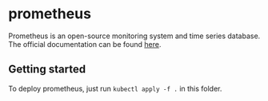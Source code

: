 # prometheus
Prometheus is an open-source monitoring system and time series database. The official documentation can be found [here](https://prometheus.io/).

## Getting started

To deploy prometheus, just run `kubectl apply -f .` in this folder.
